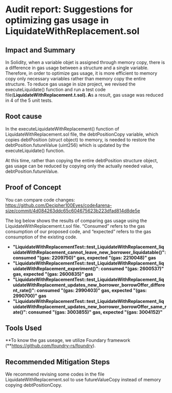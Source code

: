 # Audit report: Suggestions for optimizing gas usage in LiquidateWithReplacement.sol

## Impact and Summary

In Solidity, when a variable objet is assigned through memory copy, there is a difference in gas usage between a structure and a single variable. Therefore, in order to optimize gas usage, it is more efficient to memory copy only necessary variables rather than memory copy the entire structure.
To reduce gas usage in size project, we revised the executeLiquidate() function and run a test code file(**LiquidateWithReplacement.t.sol). A**s a result, gas usage was reduced in 4 of the 5 unit tests.

## Root cause

In the executeLiquidateWithReplacement() function of LiquidateWithReplacement.sol file, the debtPositionCopy variable, which copies debtPosition (struct object) to memory, is needed to restore the debtPosition.futureValue (uint256) which is updated by the executeLiquidate() function.

At this time, rather than copying the entire debtPosition structure object, gas usage can be reduced by copying only the actually needed value, debtPosition.futureValue.

## Proof of Concept

You can compare code changes: https://github.com/Decipher100Eyes/code4arena-size/commit/4d084263ddc65c604675623b223dfad814d8de5e

The log below shows the results of comparing gas usage using the LiquidateWithReplacement.t.sol file. “Consumed” refers to the gas consumption of our proposed code, and “expected” refers to the gas consumption of the existing code.

- **"LiquidateWithReplacementTest::test_LiquidateWithReplacement_liquidateWithReplacement_cannot_leave_new_borrower_liquidatable()": consumed "(gas: 2209750)" gas, expected "(gas: 2210048)" gas**
- **"LiquidateWithReplacementTest::test_LiquidateWithReplacement_liquidateWithReplacement_experiment()": consumed "(gas: 2600537)" gas, expected "(gas: 2600835)" gas**
- **"LiquidateWithReplacementTest::test_LiquidateWithReplacement_liquidateWithReplacement_updates_new_borrower_borrowOffer_different_rate()": consumed "(gas: 2990403)" gas, expected "(gas: 2990700)" gas**
- **"LiquidateWithReplacementTest::test_LiquidateWithReplacement_liquidateWithReplacement_updates_new_borrower_borrowOffer_same_rate()": consumed "(gas: 3003855)" gas, expected "(gas: 3004152)"**

## Tools Used

**To know the gas useage, we utilize Foundary framework (**https://github.com/foundry-rs/foundry).

## Recommended Mitigation Steps

We recommend revising some codes in the file LiquidateWithReplacement.sol to use futureValueCopy instead of memory copying debtPositionCopy.
